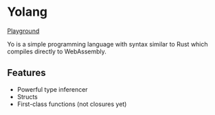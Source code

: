 # Yolang

[Playground](https://nathsou.github.io/yolang/)

Yo is a simple programming language with syntax similar to Rust which compiles directly to WebAssembly.

## Features
- Powerful type inferencer
- Structs
- First-class functions (not closures yet)
